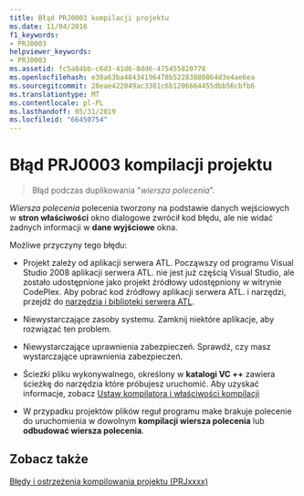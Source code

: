 ```yaml
---
title: Błąd PRJ0003 kompilacji projektu
ms.date: 11/04/2016
f1_keywords:
- PRJ0003
helpviewer_keywords:
- PRJ0003
ms.assetid: fc5a84bb-c6d3-41d6-8dd6-475455820778
ms.openlocfilehash: e30a63ba48434196478b52283880864d3e4ae6ea
ms.sourcegitcommit: 28eae422049ac3381c6b1206664455dbb56cbfb6
ms.translationtype: MT
ms.contentlocale: pl-PL
ms.lasthandoff: 05/31/2019
ms.locfileid: "66450754"
---
```

# <a name="project-build-error-prj0003"></a>Błąd PRJ0003 kompilacji projektu

> Błąd podczas duplikowania "*wiersza polecenia*".

*Wiersza polecenia* polecenia tworzony na podstawie danych wejściowych w **stron właściwości** okno dialogowe zwrócił kod błędu, ale nie widać żadnych informacji w **dane wyjściowe** okna.

Możliwe przyczyny tego błędu:

- Projekt zależy od aplikacji serwera ATL. Począwszy od programu Visual Studio 2008 aplikacji serwera ATL. nie jest już częścią Visual Studio, ale zostało udostępnione jako projekt źródłowy udostępniony w witrynie CodePlex. Aby pobrać kod źródłowy aplikacji serwera ATL. i narzędzi, przejdź do [narzędzia i biblioteki serwera ATL](https://go.microsoft.com/fwlink/p/?linkid=81979).

- Niewystarczające zasoby systemu. Zamknij niektóre aplikacje, aby rozwiązać ten problem.

- Niewystarczające uprawnienia zabezpieczeń. Sprawdź, czy masz wystarczające uprawnienia zabezpieczeń.

- Ścieżki pliku wykonywalnego, określony w **katalogi VC ++** zawiera ścieżkę do narzędzia które próbujesz uruchomić. Aby uzyskać informacje, zobacz [Ustaw kompilatora i właściwości kompilacji](../../build/working-with-project-properties.md)

- W przypadku projektów plików reguł programu make brakuje polecenie do uruchomienia w dowolnym **kompilacji wiersza polecenia** lub **odbudować wiersza polecenia**.

## <a name="see-also"></a>Zobacz także

[Błędy i ostrzeżenia kompilowania projektu (PRJxxxx)](../../error-messages/tool-errors/project-build-errors-and-warnings-prjxxxx.md)